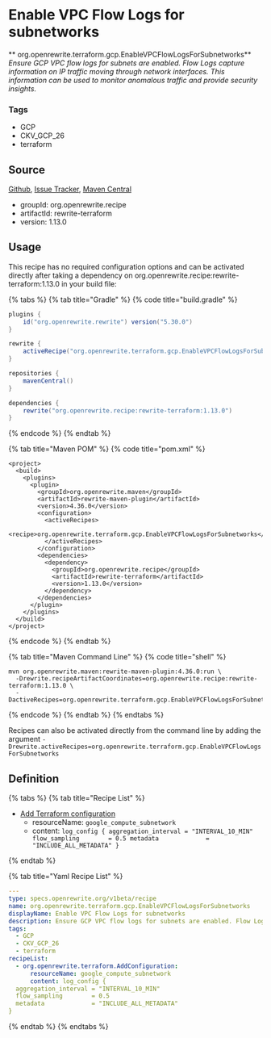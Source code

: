# Enable VPC Flow Logs for subnetworks

** org.openrewrite.terraform.gcp.EnableVPCFlowLogsForSubnetworks**
_Ensure GCP VPC flow logs for subnets are enabled. Flow Logs capture information on IP traffic moving through network interfaces. This information can be used to monitor anomalous traffic and provide security insights._

### Tags

* GCP
* CKV_GCP_26
* terraform

## Source

[Github](https://github.com/openrewrite/rewrite-terraform), [Issue Tracker](https://github.com/openrewrite/rewrite-terraform/issues), [Maven Central](https://search.maven.org/artifact/org.openrewrite.recipe/rewrite-terraform/1.13.0/jar)

* groupId: org.openrewrite.recipe
* artifactId: rewrite-terraform
* version: 1.13.0


## Usage

This recipe has no required configuration options and can be activated directly after taking a dependency on org.openrewrite.recipe:rewrite-terraform:1.13.0 in your build file:

{% tabs %}
{% tab title="Gradle" %}
{% code title="build.gradle" %}
```groovy
plugins {
    id("org.openrewrite.rewrite") version("5.30.0")
}

rewrite {
    activeRecipe("org.openrewrite.terraform.gcp.EnableVPCFlowLogsForSubnetworks")
}

repositories {
    mavenCentral()
}

dependencies {
    rewrite("org.openrewrite.recipe:rewrite-terraform:1.13.0")
}
```
{% endcode %}
{% endtab %}

{% tab title="Maven POM" %}
{% code title="pom.xml" %}
```markup
<project>
  <build>
    <plugins>
      <plugin>
        <groupId>org.openrewrite.maven</groupId>
        <artifactId>rewrite-maven-plugin</artifactId>
        <version>4.36.0</version>
        <configuration>
          <activeRecipes>
            <recipe>org.openrewrite.terraform.gcp.EnableVPCFlowLogsForSubnetworks</recipe>
          </activeRecipes>
        </configuration>
        <dependencies>
          <dependency>
            <groupId>org.openrewrite.recipe</groupId>
            <artifactId>rewrite-terraform</artifactId>
            <version>1.13.0</version>
          </dependency>
        </dependencies>
      </plugin>
    </plugins>
  </build>
</project>
```
{% endcode %}
{% endtab %}

{% tab title="Maven Command Line" %}
{% code title="shell" %}
```shell
mvn org.openrewrite.maven:rewrite-maven-plugin:4.36.0:run \
  -Drewrite.recipeArtifactCoordinates=org.openrewrite.recipe:rewrite-terraform:1.13.0 \
  -DactiveRecipes=org.openrewrite.terraform.gcp.EnableVPCFlowLogsForSubnetworks
```
{% endcode %}
{% endtab %}
{% endtabs %}

Recipes can also be activated directly from the command line by adding the argument `-Drewrite.activeRecipes=org.openrewrite.terraform.gcp.EnableVPCFlowLogsForSubnetworks`

## Definition

{% tabs %}
{% tab title="Recipe List" %}
* [Add Terraform configuration](../../terraform/addconfiguration.md)
  * resourceName: `google_compute_subnetwork`
  * content: `log_config {
  aggregation_interval = "INTERVAL_10_MIN"
  flow_sampling        = 0.5
  metadata             = "INCLUDE_ALL_METADATA"
}`

{% endtab %}

{% tab title="Yaml Recipe List" %}
```yaml
---
type: specs.openrewrite.org/v1beta/recipe
name: org.openrewrite.terraform.gcp.EnableVPCFlowLogsForSubnetworks
displayName: Enable VPC Flow Logs for subnetworks
description: Ensure GCP VPC flow logs for subnets are enabled. Flow Logs capture information on IP traffic moving through network interfaces. This information can be used to monitor anomalous traffic and provide security insights.
tags:
  - GCP
  - CKV_GCP_26
  - terraform
recipeList:
  - org.openrewrite.terraform.AddConfiguration:
      resourceName: google_compute_subnetwork
      content: log_config {
  aggregation_interval = "INTERVAL_10_MIN"
  flow_sampling        = 0.5
  metadata             = "INCLUDE_ALL_METADATA"
}

```
{% endtab %}
{% endtabs %}
